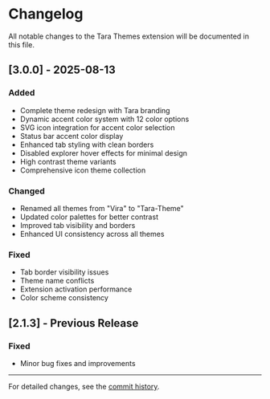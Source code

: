 # Changelog

All notable changes to the Tara Themes extension will be documented in this file.

## [3.0.0] - 2025-08-13

### Added
- Complete theme redesign with Tara branding
- Dynamic accent color system with 12 color options
- SVG icon integration for accent color selection
- Status bar accent color display
- Enhanced tab styling with clean borders
- Disabled explorer hover effects for minimal design
- High contrast theme variants
- Comprehensive icon theme collection

### Changed
- Renamed all themes from "Vira" to "Tara-Theme"
- Updated color palettes for better contrast
- Improved tab visibility and borders
- Enhanced UI consistency across all themes

### Fixed
- Tab border visibility issues
- Theme name conflicts
- Extension activation performance
- Color scheme consistency

## [2.1.3] - Previous Release

### Fixed
- Minor bug fixes and improvements

---

For detailed changes, see the [commit history](https://github.com/taraldinn/nishuuu-themes/commits/main).
